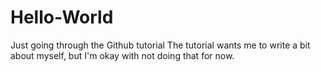 # Hello-World
Just going through the Github tutorial
The tutorial wants me to write a bit about myself, but I'm okay with not doing that for now.
